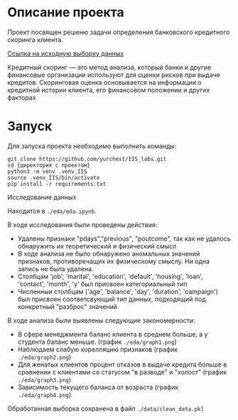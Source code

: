 # Описание проекта
Проект посвящен решеню задачи определения банковского кредитного скоринга клиента.

[Ссылка на исходную выборку данных ](https://www.kaggle.com/datasets/kapturovalexander/bank-credit-scoring/data)

Кредитный скоринг — это метод анализа, который банки и другие финансовые организации используют для оценки рисков при выдаче кредитов. Скоринговая оценка основывается на информации о кредитной истории клиента, его финансовом положении и других факторах

# Запуск
Для запуска проекта необходимо выполнить команды:
```
git clone https://github.com/yurchest/IIS_labs.git
cd {директория с проектом}
python3 -m venv .venv_IIS
source .venv_IIS/bin/activate
pip install -r requirements.txt
```

 Исследование данных

Находится в `./eda/eda.ipynb`. 

В ходе исследования были проведены действия:
* Удалены признаки "pdays","previous", "poutcome", так как не удалось обнаружить их теоретический и физический смысл
* В ходе анализа не было обнаружено аномальных значений признаков, противоречащих их физическому смыслу. Ни одна запись не была удалена.
* Столбцам 'job', 'marital', 'education', 'default', 'housing', 'loan', 'contact', 'month', 'y' был присвоен категориальный тип
* Численныи столбцам ('age', 'balance', 'day', 'duration', 'campaign') был присвоен соответсвующий тип данных, подходящий под конкретный "разброс" значений

В ходе анализа были выявлены следующие закономерности: 
* В сфере менеджмента баланс клиента в среднем больше, а у студента баланс меньше. (график `./eda/graph1.png`)
* Наблюдаем слабую корелляцию признаков (график `./eda/graph2.png`)
* Для женатых клиентов процент отказов в выдаче кредита больше в сравнении с клиентами со статусом "в разводе" и "холост" (график `./eda/graph3.png`)
* Зависимость текущего баланса от возраста (график `./eda/graph4.png`)

Обработанная выборка сохранена в файл `./data/clean_data.pkl`